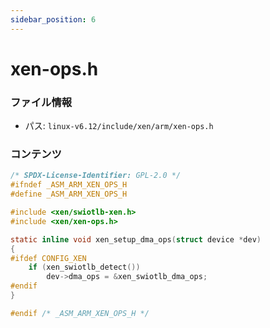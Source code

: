 ```yaml
---
sidebar_position: 6
---
```

# xen-ops.h

### ファイル情報

- パス: `linux-v6.12/include/xen/arm/xen-ops.h`

### コンテンツ

```h
/* SPDX-License-Identifier: GPL-2.0 */
#ifndef _ASM_ARM_XEN_OPS_H
#define _ASM_ARM_XEN_OPS_H

#include <xen/swiotlb-xen.h>
#include <xen/xen-ops.h>

static inline void xen_setup_dma_ops(struct device *dev)
{
#ifdef CONFIG_XEN
	if (xen_swiotlb_detect())
		dev->dma_ops = &xen_swiotlb_dma_ops;
#endif
}

#endif /* _ASM_ARM_XEN_OPS_H */

```

